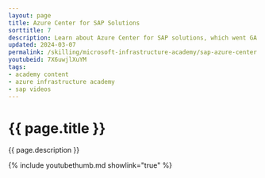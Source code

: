 ```yaml
---
layout: page
title: Azure Center for SAP Solutions
sorttitle: 7
description: Learn about Azure Center for SAP solutions, which went GA in 2023. Aron Stern and Kalyani Namuduri join us to talk about the "Controltower" for your SAP solution.
updated: 2024-03-07
permalink: /skilling/microsoft-infrastructure-academy/sap-azure-center
youtubeid: 7X6uwjlXuYM
tags: 
- academy content
- azure infrastructure academy
- sap videos
---
```


# {{ page.title }}

{{ page.description }}

{% include youtubethumb.md showlink="true" %}